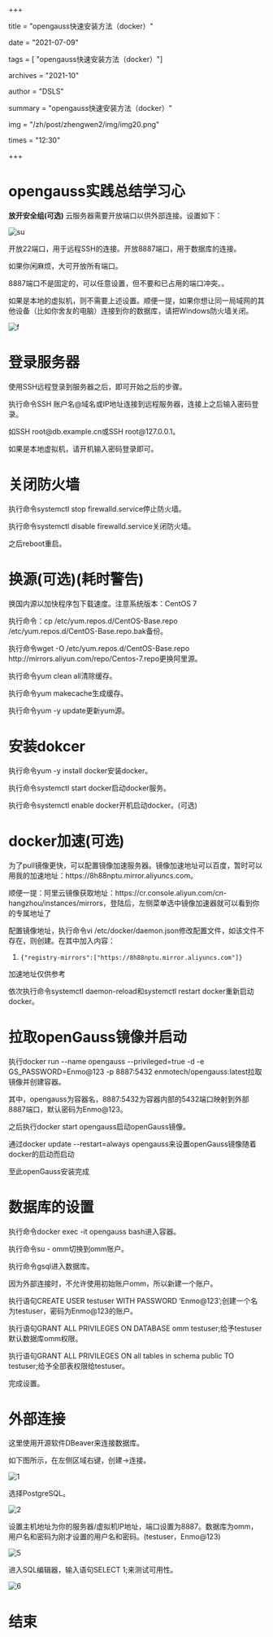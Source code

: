 ﻿+++

title = "opengauss快速安装方法（docker）" 

date = "2021-07-09" 

tags = [ "opengauss快速安装方法（docker）"] 

archives = "2021-10" 

author = "DSLS" 

summary = "opengauss快速安装方法（docker）"

img = "/zh/post/zhengwen2/img/img20.png" 

times = "12:30"

+++

# opengauss实践总结学习心<a name="ZH-CN_TOPIC_0000001085018737"></a> 

<b id="6jknk">放开安全组(可选)</b></h1>
云服务器需要开放端口以供外部连接。设置如下：

<p><img src="https://data.educoder.net/api/attachments/1595857" alt=" su "><br></p>
<p>开放22端口，用于远程SSH的连接。开放8887端口，用于数据库的连接。</p>
<p>如果你闲麻烦，大可开放所有端口。</p>
<p>8887端口不是固定的，可以任意设置，但不要和已占用的端口冲突。。</p>
<p>如果是本地的虚拟机，则不需要上述设置。顺便一提，如果你想让同一局域网的其他设备（比如你舍友的电脑）连接到你的数据库，请把Windows防火墙关闭。</p>
<p><img src="https://data.educoder.net/api/attachments/1595858" alt=" f "></p>
<h1><b id="trvbj">登录服务器</b></h1>
使用SSH远程登录到服务器之后，即可开始之后的步骤。
<p>执行命令SSH 账户名@域名或IP地址连接到远程服务器，连接上之后输入密码登录。</p>
<p>如SSH root@db.example.cn或SSH root@127.0.0.1。</p>
<p>如果是本地虚拟机，请开机输入密码登录即可。</p>
<h1><b id="nhku9">关闭防火墙</b></h1>
执行命令systemctl stop firewalld.service停止防火墙。
<p>执行命令systemctl disable firewalld.service关闭防火墙。</p>
<p>之后reboot重启。</p>
<h1><b id="1w425">换源(可选)(耗时警告)</b></h1>
换国内源以加快程序包下载速度。注意系统版本：CentOS 7
<p>执行命令：cp /etc/yum.repos.d/CentOS-Base.repo /etc/yum.repos.d/CentOS-Base.repo.bak备份。</p>
<p>执行命令wget -O /etc/yum.repos.d/CentOS-Base.repo http://mirrors.aliyun.com/repo/Centos-7.repo更换阿里源。</p>
<p>执行命令yum clean all清除缓存。</p>
<p>执行命令yum makecache生成缓存。</p>
<p>执行命令yum -y update更新yum源。</p>
<h1><b id="9hodi">安装dokcer</b></h1>
执行命令yum -y install docker安装docker。
<p>执行命令systemctl start docker启动docker服务。</p>
<p>执行命令systemctl enable docker开机启动docker。(可选)</p>
<h1><b id="ntcp6">docker加速(可选)</b></h1>
为了pull镜像更快，可以配置镜像加速服务器。镜像加速地址可以百度，暂时可以用我的加速地址：https://8h88nptu.mirror.aliyuncs.com。
<p>顺便一提：阿里云镜像获取地址：https://cr.console.aliyun.com/cn-hangzhou/instances/mirrors，登陆后，左侧菜单选中镜像加速器就可以看到你的专属地址了</p>
<p>配置镜像地址，执行命令vi /etc/docker/daemon.json修改配置文件，如该文件不存在，则创建。在其中加入内容：</p>
<ol><li><code>{"registry-mirrors":["https://8h88nptu.mirror.aliyuncs.com"]}</code></li></ol><p>
加速地址仅供参考</p>
<p>依次执行命令systemctl daemon-reload和systemctl restart docker重新启动docker。</p>
<h1><b id="acy21">拉取openGauss镜像并启动</b></h1>
执行docker run --name opengauss --privileged=true -d -e GS_PASSWORD=Enmo@123 -p 8887:5432 enmotech/opengauss:latest拉取镜像并创建容器。
<p>其中，opengauss为容器名，8887:5432为容器内部的5432端口映射到外部8887端口，默认密码为Enmo@123。</p>
<p>之后执行docker start opengauss启动openGauss镜像。</p>
<p>通过docker update --restart=always opengauss来设置openGauss镜像随着docker的启动而启动</p>
<p>至此openGauss安装完成</p>
<h1><b id="v3vu7">数据库的设置</b></h1>
执行命令docker exec -it opengauss bash进入容器。
<p>执行命令su - omm切换到omm账户。</p>
<p>执行命令gsql进入数据库。</p>
<p>因为外部连接时，不允许使用初始账户omm，所以新建一个账户。</p>
<p>执行语句CREATE USER testuser WITH PASSWORD ‘Enmo@123’;创建一个名为testuser，密码为Enmo@123的账户。</p>
<p>执行语句GRANT ALL PRIVILEGES ON DATABASE omm testuser;给予testuser默认数据库omm权限。</p>
<p>执行语句GRANT ALL PRIVILEGES ON all tables in schema public TO testuser;给予全部表权限给testuser。</p>
<p>完成设置。</p>
<h1><b id="v27qt">外部连接</b></h1>
这里使用开源软件DBeaver来连接数据库。
<p>如下图所示，在左侧区域右键，创建-&gt;连接。</p>
<p><img src="https://data.educoder.net/api/attachments/1595859" alt=" 1 "><br></p>
<p>选择PostgreSQL。</p>
<p><img src="https://data.educoder.net/api/attachments/1595860" alt=" 2 "><br></p>
<p>设置主机地址为你的服务器/虚拟机IP地址，端口设置为8887。数据库为omm，用户名和密码为刚才设置的用户名和密码。(testuser，Enmo@123)</p>
<p><img src="https://data.educoder.net/api/attachments/1595862" alt=" 5 "><br></p>
<p>进入SQL编辑器，输入语句SELECT 1;来测试可用性。</p>
<p><img src="https://data.educoder.net/api/attachments/1595863" alt=" 6 "><br></p>
<h1><b id="5t0dw">结束</b></h1></div> 
<script src="https://cdn.modb.pro/_nuxt/386d4c40ac7324fcc146.js" defer></script><script src="https://cdn.modb.pro/_nuxt/modb.2.210.2.js" defer></script><script src="https://cdn.modb.pro/_nuxt/modb.2.210.0.js" defer></script>
  </body>
</html>

